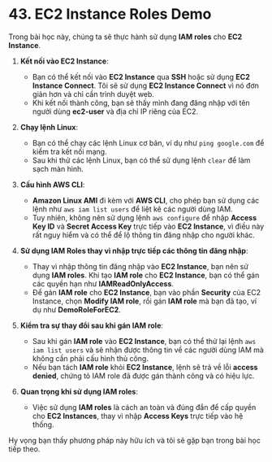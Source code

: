 # 43. EC2 Instance Roles Demo
Trong bài học này, chúng ta sẽ thực hành sử dụng **IAM roles** cho **EC2 Instance**.

1. **Kết nối vào EC2 Instance**:

   * Bạn có thể kết nối vào **EC2 Instance** qua **SSH** hoặc sử dụng **EC2 Instance Connect**. Tôi sẽ sử dụng **EC2 Instance Connect** vì nó đơn giản hơn và chỉ cần trình duyệt web.
   * Khi kết nối thành công, bạn sẽ thấy mình đang đăng nhập với tên người dùng **ec2-user** và địa chỉ IP riêng của EC2.

2. **Chạy lệnh Linux**:

   * Bạn có thể chạy các lệnh Linux cơ bản, ví dụ như `ping google.com` để kiểm tra kết nối mạng.
   * Sau khi thử các lệnh Linux, bạn có thể sử dụng lệnh `clear` để làm sạch màn hình.

3. **Cấu hình AWS CLI**:

   * **Amazon Linux AMI** đi kèm với **AWS CLI**, cho phép bạn sử dụng các lệnh như `aws iam list users` để liệt kê các người dùng IAM.
   * Tuy nhiên, không nên sử dụng lệnh `aws configure` để nhập **Access Key ID** và **Secret Access Key** trực tiếp vào **EC2 Instance**, vì điều này rất nguy hiểm và có thể để lộ thông tin đăng nhập cho người khác.

4. **Sử dụng IAM Roles thay vì nhập trực tiếp các thông tin đăng nhập**:

   * Thay vì nhập thông tin đăng nhập vào **EC2 Instance**, bạn nên sử dụng **IAM roles**. Khi tạo **IAM role** cho **EC2 Instance**, bạn có thể gán các quyền hạn như **IAMReadOnlyAccess**.
   * Để gán **IAM role** cho **EC2 Instance**, bạn vào phần **Security** của EC2 Instance, chọn **Modify IAM role**, rồi gán **IAM role** mà bạn đã tạo, ví dụ như **DemoRoleForEC2**.

5. **Kiểm tra sự thay đổi sau khi gán IAM role**:

   * Sau khi gán **IAM role** vào **EC2 Instance**, bạn có thể thử lại lệnh `aws iam list users` và sẽ nhận được thông tin về các người dùng IAM mà không cần phải cấu hình thủ công.
   * Nếu bạn tách **IAM role** khỏi **EC2 Instance**, lệnh sẽ trả về lỗi **access denied**, chứng tỏ IAM role đã được gán thành công và có hiệu lực.

6. **Quan trọng khi sử dụng IAM roles**:

   * Việc sử dụng **IAM roles** là cách an toàn và đúng đắn để cấp quyền cho **EC2 Instances**, thay vì nhập **Access Keys** trực tiếp vào hệ thống.

Hy vọng bạn thấy phương pháp này hữu ích và tôi sẽ gặp bạn trong bài học tiếp theo.
